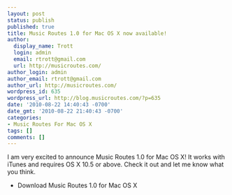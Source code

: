 ```yaml
---
layout: post
status: publish
published: true
title: Music Routes 1.0 for Mac OS X now available!
author:
  display_name: Trott
  login: admin
  email: rtrott@gmail.com
  url: http://musicroutes.com/
author_login: admin
author_email: rtrott@gmail.com
author_url: http://musicroutes.com/
wordpress_id: 635
wordpress_url: http://blog.musicroutes.com/?p=635
date: '2010-08-22 14:40:43 -0700'
date_gmt: '2010-08-22 21:40:43 -0700'
categories:
- Music Routes For Mac OS X
tags: []
comments: []
---
```

<p>I am very excited to announce Music Routes 1.0 for Mac OS X! It works with iTunes and requires OS X 10.5 or above.  Check it out and let me know what you think.</p>
<ul>
<li>Download Music Routes 1.0 for Mac OS X</li>
</ul>
<p><object classid="clsid:d27cdb6e-ae6d-11cf-96b8-444553540000" width="480" height="385" codebase="http://download.macromedia.com/pub/shockwave/cabs/flash/swflash.cab#version=6,0,40,0"><param name="allowFullScreen" value="true" /><param name="allowscriptaccess" value="always" /><param name="src" value="http://www.youtube.com/v/p1aQ_qNGHI8?fs=1&amp;hl=en_US" /><param name="allowfullscreen" value="true" /><embed type="application/x-shockwave-flash" width="480" height="385" src="http://www.youtube.com/v/p1aQ_qNGHI8?fs=1&amp;hl=en_US" allowscriptaccess="always" allowfullscreen="true"></embed></object></p>
